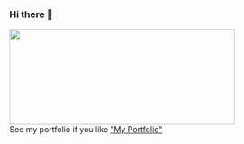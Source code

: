 ### Hi there 👋

<!--
**Naoki0618/Naoki0618** is a ✨ _special_ ✨ repository because its `README.md` (this file) appears on your GitHub profile.

Here are some ideas to get you started:

- 🔭 I’m currently working on ...
- 🌱 I’m currently learning ...
- 👯 I’m looking to collaborate on ...
- 🤔 I’m looking for help with ...
- 💬 Ask me about ...
- 📫 How to reach me: ...
- 😄 Pronouns: ...
- ⚡ Fun fact: ...
-->
<!--
<a href="https://github.com/Naoki0618">
  <img width="400px" height="170px" src="https://github-readme-stats.vercel.app/api?username=Naoki0618&count_private=true&show_icons=true&theme=dracula" />
</a>
-->
<a href="https://github.com/Naoki0618">
  <img width="400px" height="170px" src="https://github-readme-stats.vercel.app/api/top-langs/?username=Naoki0618&layout=compact&theme=dracula" />
</a>

<br>
See my portfolio if you like 
<a href="https://naoki0618.github.io/Portfolio/">
  "My Portfolio"
</a>
